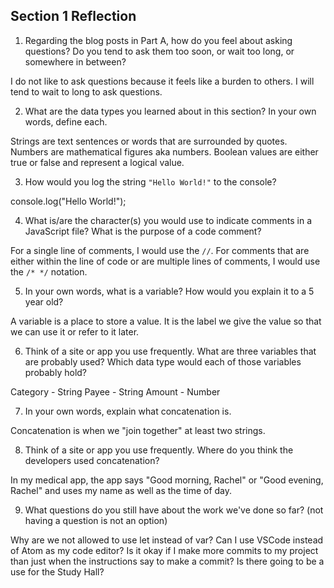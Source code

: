 ## Section 1 Reflection

1. Regarding the blog posts in Part A, how do you feel about asking questions? Do you tend to ask them too soon, or wait too long, or somewhere in between?

I do not like to ask questions because it feels like a burden to
others. I will tend to wait to long to ask questions.  

2. What are the data types you learned about in this section? In your own words, define each.

Strings are text sentences or words that are surrounded by quotes.
Numbers are mathematical figures aka numbers.
Boolean values are either true or false and represent a logical
value.

3. How would you log the string `"Hello World!"` to the console?

console.log("Hello World!");

4. What is/are the character(s) you would use to indicate comments in a JavaScript file? What is the purpose of a code comment?

For a single line of comments, I would use the `//`.  For
comments that are either within the line of code or are multiple 
lines of comments, I would use the `/* */` notation.

5. In your own words, what is a variable? How would you explain it to a 5 year old?

A variable is a place to store a value.  It is the label we give
the value so that we can use it or refer to it later.

6. Think of a site or app you use frequently. What are three variables that are probably used? Which data type would each of those variables probably hold?

Category - String
Payee - String
Amount - Number

7. In your own words, explain what concatenation is.

Concatenation is when we "join together" at least two strings.

8. Think of a site or app you use frequently. Where do you think the developers used concatenation?

In my medical app, the app says "Good morning, Rachel" or "Good evening, Rachel" and uses my name as well as the time of day.

9. What questions do you still have about the work we've done so far? (not having a question is not an option)

Why are we not allowed to use let instead of var? 
Can I use VSCode instead of Atom as my code editor? 
Is it okay if I make more commits to my project than just when 
the instructions say to make a commit?
Is there going to be a use for the Study Hall?